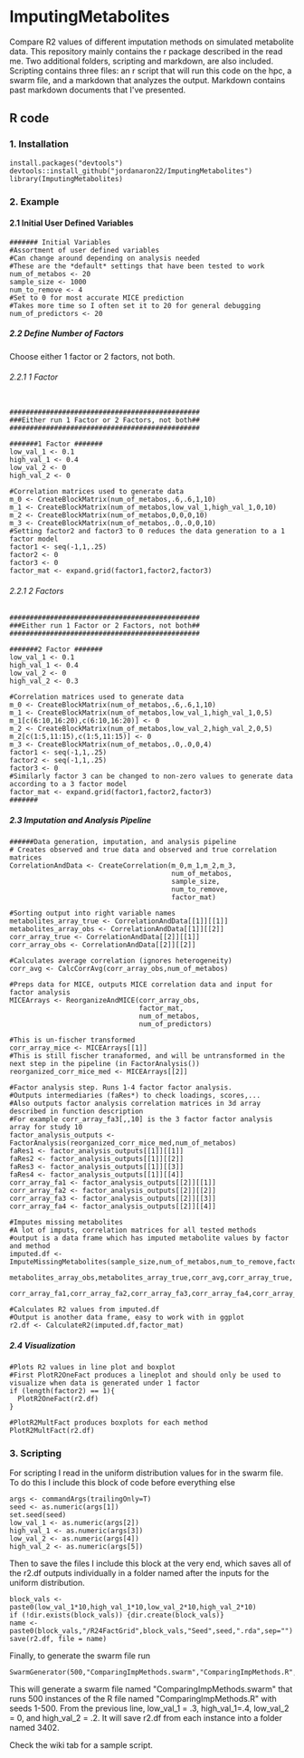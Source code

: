 # ImputingMetabolites
Compare R2 values of different imputation methods on simulated metabolite data. This repository mainly contains the r package described in the read me. Two additional folders, scripting and markdown, are also included. Scripting contains three files: an r script that will run this code on the hpc, a swarm file, and a markdown that analyzes the output. Markdown contains past markdown documents that I've presented. 

## R code

### 1\. Installation 

```{r}
install.packages("devtools")
devtools::install_github("jordanaron22/ImputingMetabolites")
library(ImputingMetabolites)
```

### 2\. Example

#### 2.1 Initial User Defined Variables

```{r}
####### Initial Variables
#Assortment of user defined variables
#Can change around depending on analysis needed
#These are the *default* settings that have been tested to work
num_of_metabos <- 20
sample_size <- 1000
num_to_remove <- 4
#Set to 0 for most accurate MICE prediction
#Takes more time so I often set it to 20 for general debugging
num_of_predictors <- 20

```

##### 2.2 Define Number of Factors

Choose either 1 factor or 2 factors, not both.

###### 2.2.1 1 Factor

```{r}

###############################################
###Either run 1 Factor or 2 Factors, not both##
###############################################

#######1 Factor #######
low_val_1 <- 0.1
high_val_1 <- 0.4
low_val_2 <- 0
high_val_2 <- 0

#Correlation matrices used to generate data
m_0 <- CreateBlockMatrix(num_of_metabos,.6,.6,1,10)
m_1 <- CreateBlockMatrix(num_of_metabos,low_val_1,high_val_1,0,10)
m_2 <- CreateBlockMatrix(num_of_metabos,0,0,0,10)
m_3 <- CreateBlockMatrix(num_of_metabos,.0,.0,0,10)
#Setting factor2 and factor3 to 0 reduces the data generation to a 1 factor model
factor1 <- seq(-1,1,.25)
factor2 <- 0
factor3 <- 0
factor_mat <- expand.grid(factor1,factor2,factor3)
```

###### 2.2.1 2 Factors

```{r}
###############################################
###Either run 1 Factor or 2 Factors, not both##
###############################################

#######2 Factor #######
low_val_1 <- 0.1
high_val_1 <- 0.4
low_val_2 <- 0
high_val_2 <- 0.3

#Correlation matrices used to generate data
m_0 <- CreateBlockMatrix(num_of_metabos,.6,.6,1,10)
m_1 <- CreateBlockMatrix(num_of_metabos,low_val_1,high_val_1,0,5)
m_1[c(6:10,16:20),c(6:10,16:20)] <- 0
m_2 <- CreateBlockMatrix(num_of_metabos,low_val_2,high_val_2,0,5)
m_2[c(1:5,11:15),c(1:5,11:15)] <- 0
m_3 <- CreateBlockMatrix(num_of_metabos,.0,.0,0,4)
factor1 <- seq(-1,1,.25)
factor2 <- seq(-1,1,.25)
factor3 <- 0
#Similarly factor 3 can be changed to non-zero values to generate data according to a 3 factor model
factor_mat <- expand.grid(factor1,factor2,factor3)
#######
```

##### 2.3 Imputation and Analysis Pipeline

```{r}
######Data generation, imputation, and analysis pipeline
# Creates observed and true data and observed and true correlation matrices
CorrelationAndData <- CreateCorrelation(m_0,m_1,m_2,m_3,
                                        num_of_metabos,
                                        sample_size,
                                        num_to_remove,
                                        factor_mat)

#Sorting output into right variable names
metabolites_array_true <- CorrelationAndData[[1]][[1]]
metabolites_array_obs <- CorrelationAndData[[1]][[2]]
corr_array_true <- CorrelationAndData[[2]][[1]]
corr_array_obs <- CorrelationAndData[[2]][[2]]

#Calculates average correlation (ignores heterogeneity)
corr_avg <- CalcCorrAvg(corr_array_obs,num_of_metabos)

#Preps data for MICE, outputs MICE correlation data and input for factor analysis
MICEArrays <- ReorganizeAndMICE(corr_array_obs,
                                factor_mat,
                                num_of_metabos,
                                num_of_predictors)

#This is un-fischer transformed
corr_array_mice <- MICEArrays[[1]]
#This is still fischer tranaformed, and will be untransformed in the next step in the pipeline (in FactorAnalysis())
reorganized_corr_mice_med <- MICEArrays[[2]]

#Factor analysis step. Runs 1-4 factor factor analysis.
#Outputs intermediaries (faRes*) to check loadings, scores,...
#Also outputs factor analysis correlation matrices in 3d array described in function description
#For example corr_array_fa3[,,10] is the 3 factor factor analysis array for study 10
factor_analysis_outputs <- FactorAnalysis(reorganized_corr_mice_med,num_of_metabos)
faRes1 <- factor_analysis_outputs[[1]][[1]]
faRes2 <- factor_analysis_outputs[[1]][[2]]
faRes3 <- factor_analysis_outputs[[1]][[3]]
faRes4 <- factor_analysis_outputs[[1]][[4]]
corr_array_fa1 <- factor_analysis_outputs[[2]][[1]]
corr_array_fa2 <- factor_analysis_outputs[[2]][[2]]
corr_array_fa3 <- factor_analysis_outputs[[2]][[3]]
corr_array_fa4 <- factor_analysis_outputs[[2]][[4]]

#Imputes missing metabolites
#A lot of imputs, correlation matrices for all tested methods
#output is a data frame which has imputed metabolite values by factor and method
imputed.df <- ImputeMissingMetabolites(sample_size,num_of_metabos,num_to_remove,factor_mat,
                                       metabolites_array_obs,metabolites_array_true,corr_avg,corr_array_true,
                                       corr_array_fa1,corr_array_fa2,corr_array_fa3,corr_array_fa4,corr_array_mice)

#Calculates R2 values from imputed.df
#Output is another data frame, easy to work with in ggplot
r2.df <- CalculateR2(imputed.df,factor_mat)
```


##### 2.4 Visualization

```{r}
#Plots R2 values in line plot and boxplot
#First PlotR2OneFact produces a lineplot and should only be used to visualize when data is generated under 1 factor
if (length(factor2) == 1){
  PlotR2OneFact(r2.df)
}

#PlotR2MultFact produces boxplots for each method
PlotR2MultFact(r2.df)

```

### 3\. Scripting 

For scripting I read in the uniform distribution values for in the swarm file. To do this I include this block of code before everything else 

```{r}
args <- commandArgs(trailingOnly=T)
seed <- as.numeric(args[1])
set.seed(seed)
low_val_1 <- as.numeric(args[2])
high_val_1 <- as.numeric(args[3])
low_val_2 <- as.numeric(args[4])
high_val_2 <- as.numeric(args[5])
```

Then to save the files I include this block at the very end, which saves all of the r2.df outputs individually in a folder named after the inputs for the uniform distribution.

```{r}
block_vals <- paste0(low_val_1*10,high_val_1*10,low_val_2*10,high_val_2*10)
if (!dir.exists(block_vals)) {dir.create(block_vals)}
name <- paste0(block_vals,"/R24FactGrid",block_vals,"Seed",seed,".rda",sep="")
save(r2.df, file = name)
```

Finally, to generate the swarm file run 

```{r}
SwarmGenerator(500,"ComparingImpMethods.swarm","ComparingImpMethods.R",.3,.4,0,.2)
```

This will generate a swarm file named "ComparingImpMethods.swarm" that runs 500 instances of the R file named "ComparingImpMethods.R" with seeds 1-500. From the previous line, low_val_1 = .3, high_val_1=.4, low_val_2 = 0, and high_val_2 = .2. It will save r2.df from each instance into a folder named 3402.

Check the wiki tab for a sample script.
